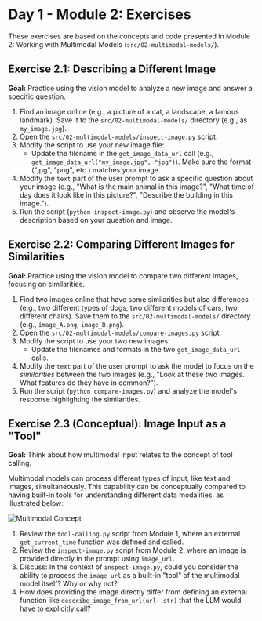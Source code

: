 # Day 1 - Module 2: Exercises

These exercises are based on the concepts and code presented in Module 2: Working with Multimodal Models (`src/02-multimodal-models/`).

## Exercise 2.1: Describing a Different Image

**Goal:** Practice using the vision model to analyze a new image and answer a specific question.

1.  Find an image online (e.g., a picture of a cat, a landscape, a famous landmark). Save it to the `src/02-multimodal-models/` directory (e.g., as `my_image.jpg`).
2.  Open the `src/02-multimodal-models/inspect-image.py` script.
3.  Modify the script to use your new image file:
    *   Update the filename in the `get_image_data_url` call (e.g., `get_image_data_url("my_image.jpg", "jpg")`). Make sure the format ("jpg", "png", etc.) matches your image.
4.  Modify the `text` part of the user prompt to ask a specific question about your image (e.g., "What is the main animal in this image?", "What time of day does it look like in this picture?", "Describe the building in this image.").
5.  Run the script (`python inspect-image.py`) and observe the model's description based on your question and image.

## Exercise 2.2: Comparing Different Images for Similarities

**Goal:** Practice using the vision model to compare two different images, focusing on similarities.

1.  Find two images online that have some similarities but also differences (e.g., two different types of dogs, two different models of cars, two different chairs). Save them to the `src/02-multimodal-models/` directory (e.g., `image_A.png`, `image_B.png`).
2.  Open the `src/02-multimodal-models/compare-images.py` script.
3.  Modify the script to use your two new images:
    *   Update the filenames and formats in the two `get_image_data_url` calls.
4.  Modify the `text` part of the user prompt to ask the model to focus on the *similarities* between the two images (e.g., "Look at these two images. What features do they have in common?").
5.  Run the script (`python compare-images.py`) and analyze the model's response highlighting the similarities.

## Exercise 2.3 (Conceptual): Image Input as a "Tool"

**Goal:** Think about how multimodal input relates to the concept of tool calling.

Multimodal models can process different types of input, like text and images, simultaneously. This capability can be conceptually compared to having built-in tools for understanding different data modalities, as illustrated below:

![Multimodal Concept](../assets/images/concepts_multimodal.png)

1.  Review the `tool-calling.py` script from Module 1, where an external `get_current_time` function was defined and called.
2.  Review the `inspect-image.py` script from Module 2, where an image is provided directly in the prompt using `image_url`.
3.  Discuss: In the context of `inspect-image.py`, could you consider the ability to process the `image_url` as a built-in "tool" of the multimodal model itself? Why or why not?
4.  How does providing the image directly differ from defining an external function like `describe_image_from_url(url: str)` that the LLM would have to explicitly call?
